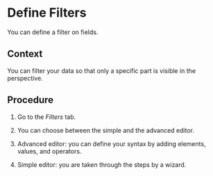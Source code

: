 <!-- loiobc73ffeee4514b99a2c2ab38b063b14d -->

# Define Filters

You can define a filter on fields.



## Context

You can filter your data so that only a specific part is visible in the perspective.



## Procedure

1.  Go to the *Filters* tab.

2.  You can choose between the simple and the advanced editor.

3.  Advanced editor: you can define your syntax by adding elements, values, and operators.

4.  Simple editor: you are taken through the steps by a wizard.


